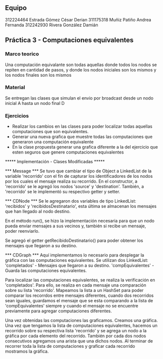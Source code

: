 
## Equipo
312224464 Estrada Gómez César Derian
311175318 Muñiz Patiño Andrea Fernanda
312242930 Rivera González Damián


## Práctica 3 - Computaciones equivalentes
### Marco teorico
Una computación equivalante son todas aquellas donde todos los nodos se repiten en cantidad de pasos, y donde los nodos iniciales son los mismos y los nodos finales son los mismos

### Material
Se entregan las clases que simulan el envio por broadcast desde un nodo inicial A hasta un nodo final D

### Ejercicios
* Realizar los cambios en las clases para poder localizar todas aquellas computaciones que son equivalentes.
* Generar una nueva grafica que muestre todas las computaciones que generaron una computación equivalente
* En la clase propuesta generar una grafica diferente a la del ejercicio que esten seguros que genere computaciones equivalentes


***** Implementación - Clases Modificadas *****

*** Message ***
Se tuvo que cambiar el tipo de Object a LinkedList<String> de la variable 'recorrido' con el fin de capturar
los identificadores de los nodos por los cuales el mensaje realiza su recorrido.
En el constructor, a 'recorrido' se le agregó los nodos 'source' y 'destination'.
También, a 'recorrido' se le implementó su respectivo getter y setter.

*** CDNode ***
Se le agregaron dos variables de tipo LinkedList<Message>: 'recibidos' y 'recibidosDestinatario', esta última se almacenan los mensajes que han llegado al nodo destino.

En el método run(), se hizo la implementación necesaria para que un nodo pueda enviar mensajes a sus vecinos y, también si recibe un mensaje, poder reenviarlo.

Se agregó el getter getRecibidoDestinatario() para poder obtener los mensajes que llegaron a su destino. 

*** CDGraph ***
Aquí implementamos lo necesario para desplegar la gráfica con las computaciones equivalentes.
Se utilizan dos LinkedList<Message>:
	'completados' - Mensajes que llegaron a su destino.
	'compEquivalentes' - Guarda las computaciones equivalentes.

Para localizar las computaciones equivalentes, se realiza la verificación en 'completados'. Para ello, se realiza en cada mensaje una comparación sobre su lista 'recorrido'. Mapeamos la lista a un HashSet para poder comparar los recorrdos entre mensajes diferentes, cuando dos recorridos sean iguales, guardamos el mensaje que se esta comparando a la lista de 'compEquivalentes' siempre y cuando el mensaje no se encuentre previamente para agregar computaciones diferentes.

Una vez obtenidas las computaciones las graficamos. Creamos una gráfica.
Una vez que tengamos la lista de computaciones equivalentes, hacemos un recorrido sobre su respectiva lista 'recorrido' y se agrega un nodo a la gráfica por cada elemento del recorrido.
También por cada dos nodos consecutivos agregamos una arista que una dichos nodos.
Al terminar de recorrer toda la lista de computaciones y graficar cada recorrido mostramos la gráfica.